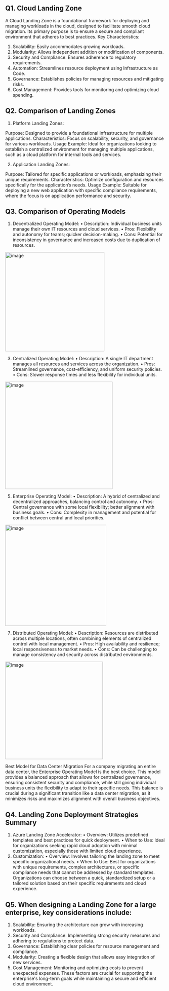 ## Q1. Cloud Landing Zone
A Cloud Landing Zone is a foundational framework for deploying and managing workloads in the cloud, designed to facilitate smooth cloud migration. Its primary purpose is to ensure a secure and compliant environment that adheres to best practices.
Key Characteristics:
1.	Scalability: Easily accommodates growing workloads.
2.	Modularity: Allows independent addition or modification of components.
3.	Security and Compliance: Ensures adherence to regulatory requirements.
4.	Automation: Streamlines resource deployment using Infrastructure as Code.
5.	Governance: Establishes policies for managing resources and mitigating risks.
6.	Cost Management: Provides tools for monitoring and optimizing cloud spending.

## Q2. Comparison of Landing Zones

1. Platform Landing Zones:

Purpose: Designed to provide a foundational infrastructure for multiple applications.
Characteristics: Focus on scalability, security, and governance for various workloads.
Usage Example: Ideal for organizations looking to establish a centralized environment for managing multiple applications, such as a cloud platform for internal tools and services.

2. Application Landing Zones:

Purpose: Tailored for specific applications or workloads, emphasizing their unique requirements.
Characteristics: Optimize configuration and resources specifically for the application’s needs.
Usage Example: Suitable for deploying a new web application with specific compliance requirements, where the focus is on application performance and security.


## Q3. Comparison of Operating Models
1. Decentralized Operating Model:
•	Description: Individual business units manage their own IT resources and cloud services.
•	Pros: Flexibility and autonomy for teams; quicker decision-making.
•	Cons: Potential for inconsistency in governance and increased costs due to duplication of resources.
<img width="313" alt="image" src="https://github.com/user-attachments/assets/b19081d2-b379-4f3b-a480-ba328406c7a2" />

3. Centralized Operating Model:
•	Description: A single IT department manages all resources and services across the organization.
•	Pros: Streamlined governance, cost-efficiency, and uniform security policies.
•	Cons: Slower response times and less flexibility for individual units.
<img width="339" alt="image" src="https://github.com/user-attachments/assets/649c643c-b8d7-4009-99bd-178b8ef6b0d9" />

5. Enterprise Operating Model:
•	Description: A hybrid of centralized and decentralized approaches, balancing control and autonomy.
•	Pros: Central governance with some local flexibility; better alignment with business goals.
•	Cons: Complexity in management and potential for conflict between central and local priorities.
<img width="319" alt="image" src="https://github.com/user-attachments/assets/0f8eb65e-3c71-486d-9807-14171245bc0b" />

7. Distributed Operating Model:
•	Description: Resources are distributed across multiple locations, often combining elements of centralized control with local management.
•	Pros: High availability and resilience; local responsiveness to market needs.
•	Cons: Can be challenging to manage consistency and security across distributed environments.
<img width="308" alt="image" src="https://github.com/user-attachments/assets/9a41d123-3a02-4520-8d8c-5de18d173340" />

Best Model for Data Center Migration
For a company migrating an entire data center, the Enterprise Operating Model is the best choice. This model provides a balanced approach that allows for centralized governance, ensuring consistent security and compliance, while still giving individual business units the flexibility to adapt to their specific needs. This balance is crucial during a significant transition like a data center migration, as it minimizes risks and maximizes alignment with overall business objectives.


## Q4. Landing Zone Deployment Strategies Summary
1. Azure Landing Zone Accelerator:
•	Overview: Utilizes predefined templates and best practices for quick deployment.
•	When to Use: Ideal for organizations seeking rapid cloud adoption with minimal customization, especially those with limited cloud experience.
2. Customization:
•	Overview: Involves tailoring the landing zone to meet specific organizational needs.
•	When to Use: Best for organizations with unique requirements, complex architectures, or specific compliance needs that cannot be addressed by standard templates.
Organizations can choose between a quick, standardized setup or a tailored solution based on their specific requirements and cloud experience.



## Q5. When designing a Landing Zone for a large enterprise, key considerations include:
1.	Scalability: Ensuring the architecture can grow with increasing workloads.
2.	Security and Compliance: Implementing strong security measures and adhering to regulations to protect data.
3.	Governance: Establishing clear policies for resource management and compliance.
4.	Modularity: Creating a flexible design that allows easy integration of new services.
5.	Cost Management: Monitoring and optimizing costs to prevent unexpected expenses.
These factors are crucial for supporting the enterprise's long-term goals while maintaining a secure and efficient cloud environment.


